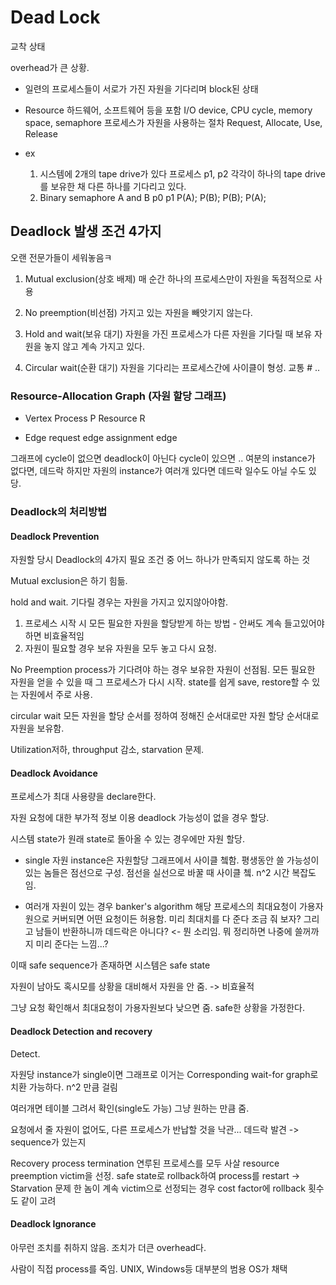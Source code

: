 # Dead Lock

교착 상태

overhead가 큰 상황.

- 일련의 프로세스들이 서로가 가진 자원을 기다리며 block된 상태

- Resource
    하드웨어, 소프트웨어 등을 포함
    I/O device, CPU cycle, memory space, semaphore
    프로세스가 자원을 사용하는 절차
        Request, Allocate, Use, Release

- ex
    1. 시스템에 2개의 tape drive가 있다
        프로세스 p1, p2 각각이 하나의 tape drive를 보유한 채 다른 하나를 기다리고 있다.
    2. Binary semaphore A and B
        p0      p1
        P(A);   P(B);
        P(B);   P(A);


## Deadlock 발생 조건 4가지

오랜 전문가들이 세워놓음ㅋ

1. Mutual exclusion(상호 배제)
    매 순간 하나의 프로세스만이 자원을 독점적으로 사용

2. No preemption(비선점)
    가지고 있는 자원을 빼앗기지 않는다.

3. Hold and wait(보유 대기)
    자원을 가진 프로세스가 다른 자원을 기다릴 때 보유 자원을 놓지 않고 계속 가지고 있다.

4. Circular wait(순환 대기)
    자원을 기다리는 프로세스간에 사이클이 형성.
    교통 # ..


### Resource-Allocation Graph (자원 할당 그래프)

- Vertex
    Process P
    Resource R

- Edge
    request edge
    assignment edge

그래프에 cycle이 없으면 deadlock이 아닌다
cycle이 있으면 .. 
    여분의 instance가 없다면, 데드락
    하지만 자원의 instance가 여러개 있다면 데드락 일수도 아닐 수도 있당. 


### Deadlock의 처리방법

#### Deadlock Prevention
자원할 당시 Deadlock의 4가지 필요 조건 중 어느 하나가 만족되지 않도록 하는 것

Mutual exclusion은 하기 힘듦.

hold and wait. 기다릴 경우는 자원을 가지고 있지않아야함.
1. 프로세스 시작 시 모든 필요한 자원을 할당받게 하는 방법 - 안써도 계속 들고있어야하면 비효율적임
2. 자원이 필요할 경우 보유 자원을 모두 놓고 다시 요청.

No Preemption
process가 기다려야 하는 경우 보유한 자원이 선점됨.
모든 필요한 자원을 얻을 수 있을 때 그 프로세스가 다시 시작.
state를 쉽게 save, restore할 수 있는 자원에서 주로 사용.

circular wait 
모든 자원을 할당 순서를 정하여 정해진 순서대로만 자원 할당
순서대로 자원을 보유함.

Utilization저하, throughput 감소, starvation 문제.

#### Deadlock Avoidance

프로세스가 최대 사용량을 declare한다.

자원 요청에 대한 부가적 정보 이용
deadlock 가능성이 없을 경우 할당.

시스템 state가 원래 state로 돌아올 수 있는 경우에만 자원 할당.

- single 자원 instance은 자원할당 그래프에서 사이클 쳌함. 
평생동안 쓸 가능성이 있는 놈들은 점선으로 구성.  점선을 실선으로 바꿀 때 사이클 쳌. n^2 시간 복잡도임.

- 여러개 자원이 있는 경우
banker's algorithm
    해당 프로세스의 최대요청이 가용자원으로 커버되면 어떤 요청이든 허용함. 미리 최대치를 다 준다
    조금 줘 보자? 그리고 남들이 반환하니까 데드락은 아니다? <- 뭔 소리임.
    뭐 정리하면 나중에 쓸꺼까지 미리 준다는 느낌...?

이때 safe sequence가 존재하면 시스템은 safe state

자원이 남아도 혹시모를 상황을 대비해서 자원을 안 줌. -> 비효율적

그냥 요청 확인해서 최대요청이 가용자원보다 낮으면 줌. safe한 상황을 가정한다.


#### Deadlock Detection and recovery

Detect.

자원당 instance가 single이면 그래프로 
    이거는 Corresponding wait-for graph로 치환 가능하다.
    n^2 만큼 걸림

여러개면 테이블 그려서 확인(single도 가능)
그냥 원하는 만큼 줌. 

요청에서 줄 자원이 없어도, 다른 프로세스가 반납할 것을 낙관...
데드락 발견 -> sequence가 있는지

Recovery
    process termination
        연루된 프로세스를 모두 사살
    resource preemption
        victim을 선정. safe state로 rollback하여 process를 restart
        -> Starvation 문제
        한 놈이 계속 victim으로 선정되는 경우
        cost factor에 rollback 횟수도 같이 고려


#### Deadlock Ignorance

아무런 조치를 취하지 않음.
조치가 더큰 overhead다.

사람이 직접 process를 죽임. 
UNIX, Windows등 대부분의 범용 OS가 채택



